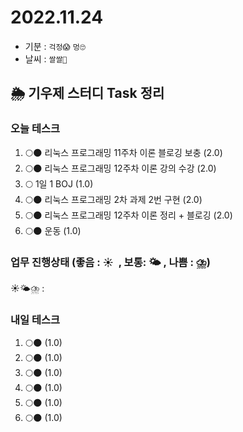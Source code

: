 # 2022.11.24

- 기분 : `걱정😱` `멍🙄`
- 날씨 : `쌀쌀🥶`

## 🌦️ 기우제 스터디 Task 정리

### 오늘 테스크

1. 🌕🌑 리눅스 프로그래밍 11주차 이론 블로깅 보충 (2.0)
2. 🌕🌑 리눅스 프로그래밍 12주차 이론 강의 수강 (2.0)
3. 🌕 1일 1 BOJ (1.0)
4. 🌕🌑 리눅스 프로그래밍 2차 과제 2번 구현 (2.0)
5. 🌕🌑 리눅스 프로그래밍 12주차 이론 정리 + 블로깅 (2.0)
6. 🌕🌑 운동 (1.0)

### 업무 진행상태 (좋음 : ☀  , 보통: 🌤 , 나쁨 : ⛈)

☀🌤⛈ :

### 내일 테스크

1. 🌕🌑 (1.0)
2. 🌕🌑 (1.0)
3. 🌕🌑 (1.0)
4. 🌕🌑 (1.0)
5. 🌕🌑 (1.0)
6. 🌕🌑 (1.0)
